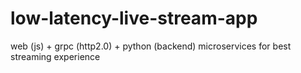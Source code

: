 # low-latency-live-stream-app
web (js) + grpc (http2.0) + python (backend) microservices for best streaming experience
